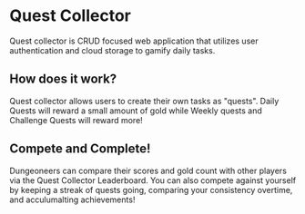 # Quest Collector
Quest collector is CRUD focused web application that utilizes user authentication and cloud storage to gamify daily tasks.

## How does it work?
Quest collector allows users to create their own tasks as "quests". Daily Quests will reward a small amount of gold while Weekly quests and 
Challenge Quests will reward more!

## Compete and Complete!
Dungeoneers can compare their scores and gold count with other players via the Quest Collector Leaderboard. You can also compete against yourself by
keeping a streak of quests going, comparing your consistency overtime, and acculumalting achievements!